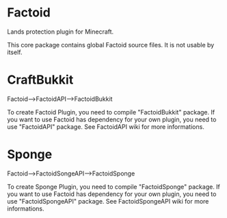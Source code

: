 Factoid
=======

Lands protection plugin for Minecraft.

This core package contains global Factoid source files. It is not usable by itself.

CraftBukkit
===========

Factoid-->FactoidAPI-->FactoidBukkit

To create Factoid Plugin, you need to compile "FactoidBukkit" package. If you want to use Factoid has dependency for your own plugin, you need to use "FactoidAPI" package. See FactoidAPI wiki for more informations.

Sponge
======

Factoid-->FactoidSongeAPI-->FactoidSponge

To create Sponge Plugin, you need to compile "FactoidSponge" package. If you want to use Factoid has dependency for your own plugin, you need to use "FactoidSpongeAPI" package. See FactoidSpongeAPI wiki for more informations.
